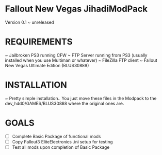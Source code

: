 # Fallout New Vegas JihadiModPack

 Version 0.1 ~ unreleased
 
 # REQUIREMENTS #
 
 ~ Jailbroken PS3 running CFW
 ~ FTP Server running from PS3 (usually installed when you use Multiman or whatever)
 ~ FileZilla FTP client
 ~ Fallout New Vegas Ultimate Edition (BLUS30888)
 
 # INSTALLATION #
 
 ~ Pretty simple installation.. You just move these files in the Modpack to the dev_hdd0/GAMES/BLUS30888 where the original ones are.
 
 # GOALS #
 
- [ ] Complete Basic Package of functional mods
- [ ] Copy Fallout3 EliteElectronics .ini setup for testing
- [ ] Test all mods upon completion of Basic Package

